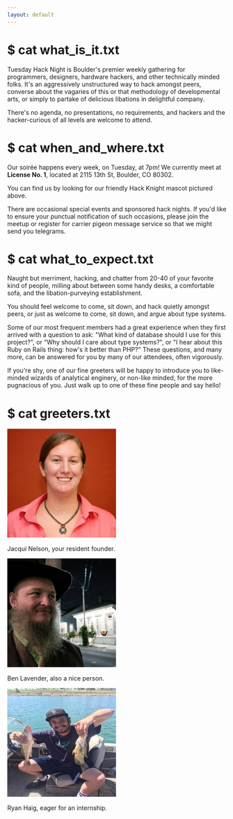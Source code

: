 ```yaml
---
layout: default
---
```


# $ cat what_is_it.txt
  <p>
    Tuesday Hack Night is Boulder's premier weekly gathering for programmers, designers, hardware hackers, and other technically minded folks. It's an aggressively unstructured way to hack amongst peers, converse about the vagaries of this or that methodology of developmental arts, or simply to partake of delicious libations in delightful company.
  </p>
  <p>
    There's no agenda, no presentations, no requirements, and hackers and the hacker-curious of all levels are welcome to attend.
  </p>

# $ cat when_and_where.txt
  <p>
    Our soirée happens every week, on Tuesday, at 7pm! We currently meet at <b>License No. 1</b>, located at 2115 13th St, Boulder, CO 80302.
  </p>
  <p>
    You can find us by looking for our friendly Hack Knight mascot pictured above.
  </p>
  <p>
    There are occasional special events and sponsored hack nights. If you'd like to ensure your punctual notification of such occasions, please join the meetup or register for carrier pigeon message service so that we might send you telegrams.
  </p>

# $ cat what_to_expect.txt
  <p>
    Naught but merriment, hacking, and chatter from 20-40 of your favorite kind of people, milling about between some handy desks, a comfortable sofa, and the libation-purveying establishment.
  </p>
  <p>
    You should feel welcome to come, sit down, and hack quietly amongst peers, or just as welcome to come, sit down, and argue about type systems.
  </p>
  <p>
    Some of our most frequent members had a great experience when they first arrived with a question to ask: "What kind of database should I use for this project?", or "Why should I care about type systems?", or "I hear about this Ruby on Rails thing: how's it better than PHP?" These questions, and many more, can be answered for you by many of our attendees, often vigorously.
  </p>
  <p>
    If you're shy, one of our fine greeters will be happy to introduce you to like-minded wizards of analytical enginery, or non-like minded, for the more pugnacious of you. Just walk up to one of these fine people and say hello!
  </p>

# $ cat greeters.txt
  <div class="greeters">
    <img class="friendly-greeter" src="assets/img/jacqui.jpg" style="height: 250px; width: 250px">
    <p>Jacqui Nelson, your resident founder.</p>
    <img class="friendly-greeter" src="assets/img/ben.jpg" style="height: 250px; width: 250px">
    <p>Ben Lavender, also a nice person.</p>
    <img class="friendly-greeter" src="assets/img/ryan.jpg" style="height: 250px; width: 250px">
    <p>Ryan Haig, eager for an internship.</p>
  </div>
